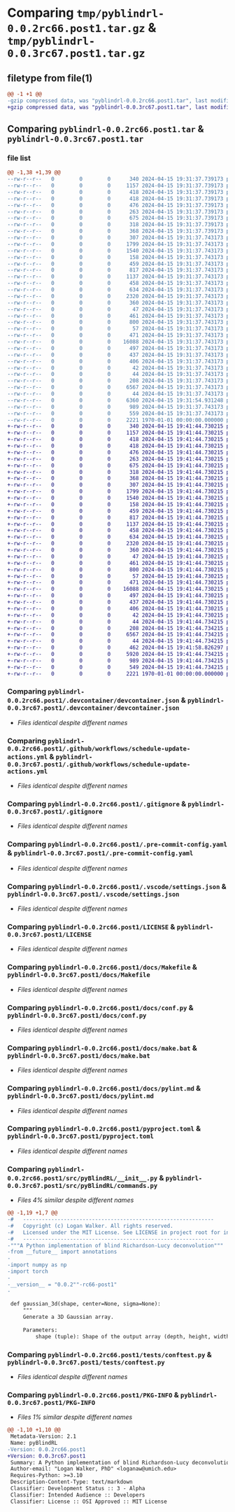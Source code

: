 # Comparing `tmp/pyblindrl-0.0.2rc66.post1.tar.gz` & `tmp/pyblindrl-0.0.3rc67.post1.tar.gz`

## filetype from file(1)

```diff
@@ -1 +1 @@
-gzip compressed data, was "pyblindrl-0.0.2rc66.post1.tar", last modified: Fri Jan  1 00:00:00 2016, max compression
+gzip compressed data, was "pyblindrl-0.0.3rc67.post1.tar", last modified: Fri Jan  1 00:00:00 2016, max compression
```

## Comparing `pyblindrl-0.0.2rc66.post1.tar` & `pyblindrl-0.0.3rc67.post1.tar`

### file list

```diff
@@ -1,38 +1,39 @@
--rw-r--r--   0        0        0      340 2024-04-15 19:31:37.739173 pyblindrl-0.0.2rc66.post1/.devcontainer/Dockerfile
--rw-r--r--   0        0        0     1157 2024-04-15 19:31:37.739173 pyblindrl-0.0.2rc66.post1/.devcontainer/devcontainer.json
--rw-r--r--   0        0        0      418 2024-04-15 19:31:37.739173 pyblindrl-0.0.2rc66.post1/.github/dependabot.yml
--rw-r--r--   0        0        0      418 2024-04-15 19:31:37.739173 pyblindrl-0.0.2rc66.post1/.github/template-sync.yml
--rw-r--r--   0        0        0      476 2024-04-15 19:31:37.739173 pyblindrl-0.0.2rc66.post1/.github/workflows/CI.yml
--rw-r--r--   0        0        0      263 2024-04-15 19:31:37.739173 pyblindrl-0.0.2rc66.post1/.github/workflows/publish.yml
--rw-r--r--   0        0        0      675 2024-04-15 19:31:37.739173 pyblindrl-0.0.2rc66.post1/.github/workflows/schedule-update-actions.yml
--rw-r--r--   0        0        0      318 2024-04-15 19:31:37.739173 pyblindrl-0.0.2rc66.post1/.github/workflows/semantic-pr-check.yml
--rw-r--r--   0        0        0      368 2024-04-15 19:31:37.739173 pyblindrl-0.0.2rc66.post1/.github/workflows/sphinx.yml
--rw-r--r--   0        0        0      307 2024-04-15 19:31:37.743173 pyblindrl-0.0.2rc66.post1/.github/workflows/template-sync.yml
--rw-r--r--   0        0        0     1799 2024-04-15 19:31:37.743173 pyblindrl-0.0.2rc66.post1/.gitignore
--rw-r--r--   0        0        0     1540 2024-04-15 19:31:37.743173 pyblindrl-0.0.2rc66.post1/.pre-commit-config.yaml
--rw-r--r--   0        0        0      158 2024-04-15 19:31:37.743173 pyblindrl-0.0.2rc66.post1/.pypirc
--rw-r--r--   0        0        0      459 2024-04-15 19:31:37.743173 pyblindrl-0.0.2rc66.post1/.vscode/launch.json
--rw-r--r--   0        0        0      817 2024-04-15 19:31:37.743173 pyblindrl-0.0.2rc66.post1/.vscode/settings.json
--rw-r--r--   0        0        0     1137 2024-04-15 19:31:37.743173 pyblindrl-0.0.2rc66.post1/LICENSE
--rw-r--r--   0        0        0      458 2024-04-15 19:31:37.743173 pyblindrl-0.0.2rc66.post1/README.md
--rw-r--r--   0        0        0      634 2024-04-15 19:31:37.743173 pyblindrl-0.0.2rc66.post1/docs/Makefile
--rw-r--r--   0        0        0     2320 2024-04-15 19:31:37.743173 pyblindrl-0.0.2rc66.post1/docs/conf.py
--rw-r--r--   0        0        0      360 2024-04-15 19:31:37.743173 pyblindrl-0.0.2rc66.post1/docs/devcontainer.md
--rw-r--r--   0        0        0       47 2024-04-15 19:31:37.743173 pyblindrl-0.0.2rc66.post1/docs/developer.md
--rw-r--r--   0        0        0      461 2024-04-15 19:31:37.743173 pyblindrl-0.0.2rc66.post1/docs/index.rst
--rw-r--r--   0        0        0      800 2024-04-15 19:31:37.743173 pyblindrl-0.0.2rc66.post1/docs/make.bat
--rw-r--r--   0        0        0       57 2024-04-15 19:31:37.743173 pyblindrl-0.0.2rc66.post1/docs/modules.rst
--rw-r--r--   0        0        0      471 2024-04-15 19:31:37.743173 pyblindrl-0.0.2rc66.post1/docs/pre-commit-config.md
--rw-r--r--   0        0        0    16088 2024-04-15 19:31:37.743173 pyblindrl-0.0.2rc66.post1/docs/pylint.md
--rw-r--r--   0        0        0      497 2024-04-15 19:31:37.743173 pyblindrl-0.0.2rc66.post1/docs/pyproject.md
--rw-r--r--   0        0        0      437 2024-04-15 19:31:37.743173 pyblindrl-0.0.2rc66.post1/docs/python_package.hello_world.rst
--rw-r--r--   0        0        0      406 2024-04-15 19:31:37.743173 pyblindrl-0.0.2rc66.post1/docs/python_package.rst
--rw-r--r--   0        0        0       42 2024-04-15 19:31:37.743173 pyblindrl-0.0.2rc66.post1/docs/requirements.txt
--rw-r--r--   0        0        0       44 2024-04-15 19:31:37.743173 pyblindrl-0.0.2rc66.post1/docs/vscode.md
--rw-r--r--   0        0        0      208 2024-04-15 19:31:37.743173 pyblindrl-0.0.2rc66.post1/docs/workflows.md
--rw-r--r--   0        0        0     6567 2024-04-15 19:31:37.743173 pyblindrl-0.0.2rc66.post1/pyproject.toml
--rw-r--r--   0        0        0       44 2024-04-15 19:31:37.743173 pyblindrl-0.0.2rc66.post1/src/README.md
--rw-r--r--   0        0        0     6360 2024-04-15 19:31:54.931248 pyblindrl-0.0.2rc66.post1/src/pyBlindRL/__init__.py
--rw-r--r--   0        0        0      989 2024-04-15 19:31:37.743173 pyblindrl-0.0.2rc66.post1/tests/conftest.py
--rw-r--r--   0        0        0      559 2024-04-15 19:31:37.743173 pyblindrl-0.0.2rc66.post1/tests/test_methods.py
--rw-r--r--   0        0        0     2221 1970-01-01 00:00:00.000000 pyblindrl-0.0.2rc66.post1/PKG-INFO
+-rw-r--r--   0        0        0      340 2024-04-15 19:41:44.730215 pyblindrl-0.0.3rc67.post1/.devcontainer/Dockerfile
+-rw-r--r--   0        0        0     1157 2024-04-15 19:41:44.730215 pyblindrl-0.0.3rc67.post1/.devcontainer/devcontainer.json
+-rw-r--r--   0        0        0      418 2024-04-15 19:41:44.730215 pyblindrl-0.0.3rc67.post1/.github/dependabot.yml
+-rw-r--r--   0        0        0      418 2024-04-15 19:41:44.730215 pyblindrl-0.0.3rc67.post1/.github/template-sync.yml
+-rw-r--r--   0        0        0      476 2024-04-15 19:41:44.730215 pyblindrl-0.0.3rc67.post1/.github/workflows/CI.yml
+-rw-r--r--   0        0        0      263 2024-04-15 19:41:44.730215 pyblindrl-0.0.3rc67.post1/.github/workflows/publish.yml
+-rw-r--r--   0        0        0      675 2024-04-15 19:41:44.730215 pyblindrl-0.0.3rc67.post1/.github/workflows/schedule-update-actions.yml
+-rw-r--r--   0        0        0      318 2024-04-15 19:41:44.730215 pyblindrl-0.0.3rc67.post1/.github/workflows/semantic-pr-check.yml
+-rw-r--r--   0        0        0      368 2024-04-15 19:41:44.730215 pyblindrl-0.0.3rc67.post1/.github/workflows/sphinx.yml
+-rw-r--r--   0        0        0      307 2024-04-15 19:41:44.730215 pyblindrl-0.0.3rc67.post1/.github/workflows/template-sync.yml
+-rw-r--r--   0        0        0     1799 2024-04-15 19:41:44.730215 pyblindrl-0.0.3rc67.post1/.gitignore
+-rw-r--r--   0        0        0     1540 2024-04-15 19:41:44.730215 pyblindrl-0.0.3rc67.post1/.pre-commit-config.yaml
+-rw-r--r--   0        0        0      158 2024-04-15 19:41:44.730215 pyblindrl-0.0.3rc67.post1/.pypirc
+-rw-r--r--   0        0        0      459 2024-04-15 19:41:44.730215 pyblindrl-0.0.3rc67.post1/.vscode/launch.json
+-rw-r--r--   0        0        0      817 2024-04-15 19:41:44.730215 pyblindrl-0.0.3rc67.post1/.vscode/settings.json
+-rw-r--r--   0        0        0     1137 2024-04-15 19:41:44.730215 pyblindrl-0.0.3rc67.post1/LICENSE
+-rw-r--r--   0        0        0      458 2024-04-15 19:41:44.730215 pyblindrl-0.0.3rc67.post1/README.md
+-rw-r--r--   0        0        0      634 2024-04-15 19:41:44.730215 pyblindrl-0.0.3rc67.post1/docs/Makefile
+-rw-r--r--   0        0        0     2320 2024-04-15 19:41:44.730215 pyblindrl-0.0.3rc67.post1/docs/conf.py
+-rw-r--r--   0        0        0      360 2024-04-15 19:41:44.730215 pyblindrl-0.0.3rc67.post1/docs/devcontainer.md
+-rw-r--r--   0        0        0       47 2024-04-15 19:41:44.730215 pyblindrl-0.0.3rc67.post1/docs/developer.md
+-rw-r--r--   0        0        0      461 2024-04-15 19:41:44.730215 pyblindrl-0.0.3rc67.post1/docs/index.rst
+-rw-r--r--   0        0        0      800 2024-04-15 19:41:44.730215 pyblindrl-0.0.3rc67.post1/docs/make.bat
+-rw-r--r--   0        0        0       57 2024-04-15 19:41:44.730215 pyblindrl-0.0.3rc67.post1/docs/modules.rst
+-rw-r--r--   0        0        0      471 2024-04-15 19:41:44.730215 pyblindrl-0.0.3rc67.post1/docs/pre-commit-config.md
+-rw-r--r--   0        0        0    16088 2024-04-15 19:41:44.730215 pyblindrl-0.0.3rc67.post1/docs/pylint.md
+-rw-r--r--   0        0        0      497 2024-04-15 19:41:44.730215 pyblindrl-0.0.3rc67.post1/docs/pyproject.md
+-rw-r--r--   0        0        0      437 2024-04-15 19:41:44.730215 pyblindrl-0.0.3rc67.post1/docs/python_package.hello_world.rst
+-rw-r--r--   0        0        0      406 2024-04-15 19:41:44.730215 pyblindrl-0.0.3rc67.post1/docs/python_package.rst
+-rw-r--r--   0        0        0       42 2024-04-15 19:41:44.730215 pyblindrl-0.0.3rc67.post1/docs/requirements.txt
+-rw-r--r--   0        0        0       44 2024-04-15 19:41:44.734215 pyblindrl-0.0.3rc67.post1/docs/vscode.md
+-rw-r--r--   0        0        0      208 2024-04-15 19:41:44.734215 pyblindrl-0.0.3rc67.post1/docs/workflows.md
+-rw-r--r--   0        0        0     6567 2024-04-15 19:41:44.734215 pyblindrl-0.0.3rc67.post1/pyproject.toml
+-rw-r--r--   0        0        0       44 2024-04-15 19:41:44.734215 pyblindrl-0.0.3rc67.post1/src/README.md
+-rw-r--r--   0        0        0      462 2024-04-15 19:41:58.826297 pyblindrl-0.0.3rc67.post1/src/pyBlindRL/__init__.py
+-rw-r--r--   0        0        0     5920 2024-04-15 19:41:44.734215 pyblindrl-0.0.3rc67.post1/src/pyBlindRL/commands.py
+-rw-r--r--   0        0        0      989 2024-04-15 19:41:44.734215 pyblindrl-0.0.3rc67.post1/tests/conftest.py
+-rw-r--r--   0        0        0      549 2024-04-15 19:41:44.734215 pyblindrl-0.0.3rc67.post1/tests/test_methods.py
+-rw-r--r--   0        0        0     2221 1970-01-01 00:00:00.000000 pyblindrl-0.0.3rc67.post1/PKG-INFO
```

### Comparing `pyblindrl-0.0.2rc66.post1/.devcontainer/devcontainer.json` & `pyblindrl-0.0.3rc67.post1/.devcontainer/devcontainer.json`

 * *Files identical despite different names*

### Comparing `pyblindrl-0.0.2rc66.post1/.github/workflows/schedule-update-actions.yml` & `pyblindrl-0.0.3rc67.post1/.github/workflows/schedule-update-actions.yml`

 * *Files identical despite different names*

### Comparing `pyblindrl-0.0.2rc66.post1/.gitignore` & `pyblindrl-0.0.3rc67.post1/.gitignore`

 * *Files identical despite different names*

### Comparing `pyblindrl-0.0.2rc66.post1/.pre-commit-config.yaml` & `pyblindrl-0.0.3rc67.post1/.pre-commit-config.yaml`

 * *Files identical despite different names*

### Comparing `pyblindrl-0.0.2rc66.post1/.vscode/settings.json` & `pyblindrl-0.0.3rc67.post1/.vscode/settings.json`

 * *Files identical despite different names*

### Comparing `pyblindrl-0.0.2rc66.post1/LICENSE` & `pyblindrl-0.0.3rc67.post1/LICENSE`

 * *Files identical despite different names*

### Comparing `pyblindrl-0.0.2rc66.post1/docs/Makefile` & `pyblindrl-0.0.3rc67.post1/docs/Makefile`

 * *Files identical despite different names*

### Comparing `pyblindrl-0.0.2rc66.post1/docs/conf.py` & `pyblindrl-0.0.3rc67.post1/docs/conf.py`

 * *Files identical despite different names*

### Comparing `pyblindrl-0.0.2rc66.post1/docs/make.bat` & `pyblindrl-0.0.3rc67.post1/docs/make.bat`

 * *Files identical despite different names*

### Comparing `pyblindrl-0.0.2rc66.post1/docs/pylint.md` & `pyblindrl-0.0.3rc67.post1/docs/pylint.md`

 * *Files identical despite different names*

### Comparing `pyblindrl-0.0.2rc66.post1/pyproject.toml` & `pyblindrl-0.0.3rc67.post1/pyproject.toml`

 * *Files identical despite different names*

### Comparing `pyblindrl-0.0.2rc66.post1/src/pyBlindRL/__init__.py` & `pyblindrl-0.0.3rc67.post1/src/pyBlindRL/commands.py`

 * *Files 4% similar despite different names*

```diff
@@ -1,19 +1,7 @@
-#   -------------------------------------------------------------
-#   Copyright (c) Logan Walker. All rights reserved.
-#   Licensed under the MIT License. See LICENSE in project root for information.
-#   -------------------------------------------------------------
-"""A Python implementation of blind Richardson-Lucy deconvolution"""
-from __future__ import annotations
-
-import numpy as np
-import torch
-
-__version__ = "0.0.2""-rc66-post1"
-
 
 def gaussian_3d(shape, center=None, sigma=None):
     """
     Generate a 3D Gaussian array.
 
     Parameters:
         shape (tuple): Shape of the output array (depth, height, width).
```

### Comparing `pyblindrl-0.0.2rc66.post1/tests/conftest.py` & `pyblindrl-0.0.3rc67.post1/tests/conftest.py`

 * *Files identical despite different names*

### Comparing `pyblindrl-0.0.2rc66.post1/PKG-INFO` & `pyblindrl-0.0.3rc67.post1/PKG-INFO`

 * *Files 1% similar despite different names*

```diff
@@ -1,10 +1,10 @@
 Metadata-Version: 2.1
 Name: pyBlindRL
-Version: 0.0.2rc66.post1
+Version: 0.0.3rc67.post1
 Summary: A Python implementation of blind Richardson-Lucy deconvolution
 Author-email: "Logan Walker, PhD" <loganaw@umich.edu>
 Requires-Python: >=3.10
 Description-Content-Type: text/markdown
 Classifier: Development Status :: 3 - Alpha
 Classifier: Intended Audience :: Developers
 Classifier: License :: OSI Approved :: MIT License
```

